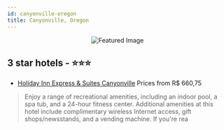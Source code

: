 ```yaml
---
id: canyonville-oregon
title: Canyonville, Oregon
---
```


<center><img src="https://i.travelapi.com/hotels/1000000/700000/699900/699828/e42a5a02_z.jpg" alt="Featured Image" /></center>


##  3 star hotels - ⭐️⭐️⭐️

-    [Holiday Inn Express & Suites Canyonville](https://us.hurb.com/hotels/canyonville/holiday-inn-express-suites-canyonville-JNP-JP662892?cmp=18055) Prices from R$ 660,75
   > Enjoy a range of recreational amenities, including an indoor pool, a spa tub, and a 24-hour fitness center. Additional amenities at this hotel include complimentary wireless Internet access, gift shops/newsstands, and a vending machine. If you're rea
